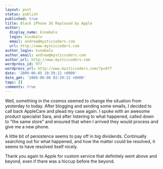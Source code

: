 ```yaml
---
layout: post
status: publish
published: true
title: Black iPhone 3G Replaced by Apple
author:
  display_name: kinabalu
  login: kinabalu
  email: andrew@mysticcoders.com
  url: http://www.mysticcoders.com
author_login: kinabalu
author_email: andrew@mysticcoders.com
author_url: http://www.mysticcoders.com
wordpress_id: 977
wordpress_url: http://www.mysticcoders.com/?p=977
date: '2009-06-05 19:39:12 +0000'
date_gmt: '2009-06-06 02:39:12 +0000'
tags: []
comments: true
---
```

<p>Well, something in the cosmos seemed to change the situation from yesterday to today.  After blogging and sending some emails, I decided to call back AppleCare and plead my case again.  I spoke with an awesome product specialist Sara, and after listening to what happened, called down to "the same store" and ensured that when I arrived they would process and give me a new phone.</p>
<p>A little bit of persistence seems to pay off in big dividends.  Continually searching out for what happened, and how the matter could be resolved, it seems to have resolved itself nicely.</p>
<p>Thank you again to Apple for custom service that definitely went above and beyond, even if there was a hiccup before the beyond. </p>

